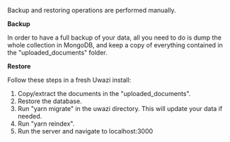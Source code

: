Backup and restoring operations are performed manually.

**Backup**

In order to have a full backup of your data, all you need to do is dump the whole collection in MongoDB, and keep a copy of everything contained in the "uploaded_documents" folder.

**Restore**

Follow these steps in a fresh Uwazi install:

1. Copy/extract the documents in the "uploaded_documents".
2. Restore the database.
3. Run "yarn migrate" in the uwazi directory. This will update your data if needed.
4. Run "yarn reindex".
5. Run the server and navigate to localhost:3000
